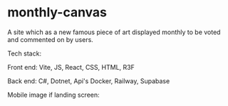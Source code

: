# monthly-canvas
A site which as a new famous piece of art displayed monthly to be voted and commented on by users.

Tech stack:

Front end: Vite, JS, React, CSS, HTML, R3F

Back end: C#, Dotnet, Api's Docker, Railway, Supabase

Mobile image if landing screen: 